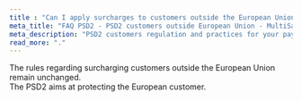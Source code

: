 ```yaml
---
title : "Can I apply surcharges to customers outside the European Union?"
meta_title: "FAQ PSD2 - PSD2 customers outside European Union - MultiSafepay Documentation Center"
meta_description: "PSD2 customers regulation and practices for your payments outside European Union, shown and explained by MultiSafepay experts"
read_more: "."
---
```


The rules regarding surcharging customers outside the European Union remain unchanged.  
The PSD2 aims at protecting the European customer.
